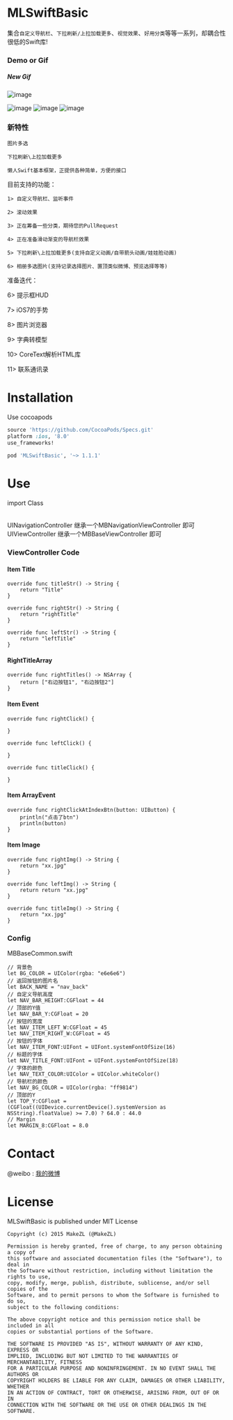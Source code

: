 # MLSwiftBasic
集合`自定义导航栏`、`下拉刷新/上拉加载更多`、`视觉效果`、`好用分类`等等一系列，却耦合性很低的Swift库!

### Demo or Gif
##### New Gif
![image](https://github.com/MakeZL/MLSwiftBasic/blob/master/ScreenShots/Demo4.gif)

![image](https://github.com/MakeZL/MLSwiftBasic/blob/master/ScreenShots/Demo1.gif)
![image](https://github.com/MakeZL/MLSwiftBasic/blob/master/ScreenShots/Demo2.gif)
![image](https://github.com/MakeZL/MLSwiftBasic/blob/master/ScreenShots/Demo3.gif)

### 新特性

`图片多选`

`下拉刷新\上拉加载更多`

`懒人Swift基本框架，正提供各种简单，方便的接口 `

目前支持的功能：

`1> 自定义导航栏、监听事件`

`2> 滚动效果`

`3> 正在筹备一些分类，期待您的PullRequest`

`4> 正在准备滑动渐变的导航栏效果`

`5> 下拉刷新\上拉加载更多(支持自定义动画/自带箭头动画/娃娃脸动画)`

`6> 相册多选图片(支持记录选择图片、置顶类似微博、预览选择等等)` 

准备迭代：

6> 提示框HUD

7> iOS7的手势

8> 图片浏览器

9> 字典转模型

10> CoreText解析HTML库

11> 联系通讯录


# Installation

Use cocoapods  

``` ruby
source 'https://github.com/CocoaPods/Specs.git'
platform :ios, '8.0'
use_frameworks!

pod 'MLSwiftBasic', '~> 1.1.1'
``` 


# Use
import Class
######  
UINavigationController 继承一个MBNavigationViewController 即可
UIViewController 继承一个MBBaseViewController 即可

### ViewController Code
#### Item Title
	override func titleStr() -> String {
        return "Title"
    }
    
    override func rightStr() -> String {
        return "rightTitle"
    }
    
    override func leftStr() -> String {
        return "leftTitle"
    }

#### RightTitleArray
	override func rightTitles() -> NSArray {
        return ["右边按钮1", "右边按钮2"]
    }
    
#### Item Event
    override func rightClick() {
        
    }
    
    override func leftClick() {
        
    } 
    
    override func titleClick() {
        
    }
    
#### Item ArrayEvent
	override func rightClickAtIndexBtn(button: UIButton) {
        println("点击了btn")
        println(button)
    }
#### Item Image
	override func rightImg() -> String {
        return "xx.jpg"
    }
    
    override func leftImg() -> String {
        return return "xx.jpg"
    }
    
    override func titleImg() -> String {
        return "xx.jpg"
    }

### Config
MBBaseCommon.swift

    // 背景色
    let BG_COLOR = UIColor(rgba: "e6e6e6")
 	// 返回按钮的图片名
	let BACK_NAME = "nav_back"
	// 自定义导航高度
	let NAV_BAR_HEIGHT:CGFloat = 44
	// 顶部的Y值
	let NAV_BAR_Y:CGFloat = 20
	// 按钮的宽度
	let NAV_ITEM_LEFT_W:CGFloat = 45
	let NAV_ITEM_RIGHT_W:CGFloat = 45
	// 按钮的字体
	let NAV_ITEM_FONT:UIFont = UIFont.systemFontOfSize(16)
	// 标题的字体
	let NAV_TITLE_FONT:UIFont = UIFont.systemFontOfSize(18)
	// 字体的颜色
	let NAV_TEXT_COLOR:UIColor = UIColor.whiteColor()
	// 导航栏的颜色
	let NAV_BG_COLOR = UIColor(rgba: "ff9814")
	// 顶部的Y
	let TOP_Y:CGFloat = 	(CGFloat((UIDevice.currentDevice().systemVersion as NSString).floatValue) >= 7.0) ? 64.0 : 44.0
	// Margin
	let MARGIN_8:CGFloat = 8.0

# Contact
@weibo : [我的微博](http://weibo.com/makezl/)

# License

MLSwiftBasic is published under MIT License

    Copyright (c) 2015 MakeZL (@MakeZL)
    
    Permission is hereby granted, free of charge, to any person obtaining a copy of
    this software and associated documentation files (the "Software"), to deal in
    the Software without restriction, including without limitation the rights to use,
    copy, modify, merge, publish, distribute, sublicense, and/or sell copies of the
    Software, and to permit persons to whom the Software is furnished to do so,
    subject to the following conditions:
    
    The above copyright notice and this permission notice shall be included in all
    copies or substantial portions of the Software.
    
    THE SOFTWARE IS PROVIDED "AS IS", WITHOUT WARRANTY OF ANY KIND, EXPRESS OR
    IMPLIED, INCLUDING BUT NOT LIMITED TO THE WARRANTIES OF MERCHANTABILITY, FITNESS
    FOR A PARTICULAR PURPOSE AND NONINFRINGEMENT. IN NO EVENT SHALL THE AUTHORS OR
    COPYRIGHT HOLDERS BE LIABLE FOR ANY CLAIM, DAMAGES OR OTHER LIABILITY, WHETHER
    IN AN ACTION OF CONTRACT, TORT OR OTHERWISE, ARISING FROM, OUT OF OR IN
    CONNECTION WITH THE SOFTWARE OR THE USE OR OTHER DEALINGS IN THE SOFTWARE.